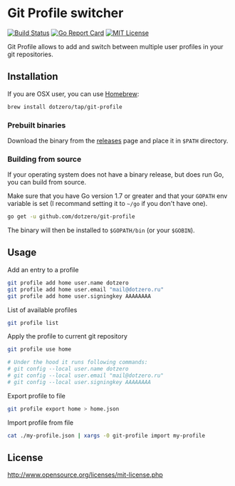 # Git Profile switcher

[![Build Status](https://travis-ci.org/dotzero/git-profile.svg?branch=master)](https://travis-ci.org/dotzero/git-profile)
[![Go Report Card](https://goreportcard.com/badge/github.com/dotzero/git-profile)](https://goreportcard.com/report/github.com/dotzero/git-profile)
[![MIT License](https://img.shields.io/badge/license-MIT-blue.svg)](https://github.com/dotzero/git-profile/blob/master/LICENSE)

Git Profile allows to add and switch between multiple user profiles in your git repositories.

## Installation

If you are OSX user, you can use [Homebrew](http://brew.sh/):

```bash
brew install dotzero/tap/git-profile
```

### Prebuilt binaries

Download the binary from the [releases](https://github.com/dotzero/git-profile/releases) page and place it in `$PATH` directory.

### Building from source

If your operating system does not have a binary release, but does run Go, you can build from source.

Make sure that you have Go version 1.7 or greater and that your `GOPATH` env variable is set (I recommand setting it to `~/go` if you don't have one).

```bash
go get -u github.com/dotzero/git-profile
```

The binary will then be installed to `$GOPATH/bin` (or your `$GOBIN`).

## Usage

Add an entry to a profile

```bash
git profile add home user.name dotzero
git profile add home user.email "mail@dotzero.ru"
git profile add home user.signingkey AAAAAAAA
```

List of available profiles

```bash
git profile list
```

Apply the profile to current git repository

```bash
git profile use home

# Under the hood it runs following commands:
# git config --local user.name dotzero
# git config --local user.email "mail@dotzero.ru"
# git config --local user.signingkey AAAAAAAA
```

Export profile to file

```bash
git profile export home > home.json
```

Import profile from file

```bash
cat ./my-profile.json | xargs -0 git-profile import my-profile
```

## License

http://www.opensource.org/licenses/mit-license.php
